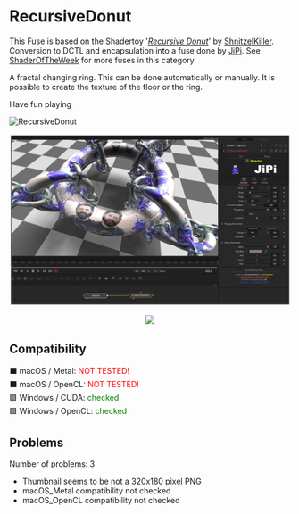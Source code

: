 # RecursiveDonut

This Fuse is based on the Shadertoy '_[Recursive Donut](https://www.shadertoy.com/view/tls3WB)_' by [ShnitzelKiller](https://www.shadertoy.com/user/ShnitzelKiller). Conversion to DCTL and encapsulation into a fuse done by [JiPi](../../Site/Profiles/JiPi.md). See [ShaderOfTheWeek](README.md) for more fuses in this category.

<!-- +++ DO NOT REMOVE THIS COMMENT +++ DO NOT ADD OR EDIT ANY TEXT BEFORE THIS LINE +++ IT WOULD BE A REALLY BAD IDEA +++ -->

A fractal changing ring. This can be done automatically or manually. It is possible to create the texture of the floor or the ring.

Have fun playing

![RecursiveDonut](https://user-images.githubusercontent.com/78935215/148296130-8fbc8d5c-8863-4aaa-a20d-44f718a5bc2f.gif)

[![Recursive Donut](RecursiveDonut.png)](RecursiveDonut.fuse)


<center><a href="https://github.com/J-i-P-i/Shadertoys/releases/download/V0.2/RecursiveDonut-Installer.lua"><img src="https://user-images.githubusercontent.com/78935215/148391708-29e1393e-dfa9-4111-8421-1d802ae43d3f.png" height="50" > </a>
</center>

<!-- +++ DO NOT REMOVE THIS COMMENT +++ DO NOT EDIT ANY TEXT THAT COMES AFTER THIS LINE +++ TRUST ME: JUST DON'T DO IT +++ -->

## Compatibility

⬛ macOS / Metal: <span style="color:red; ">NOT TESTED!</span><br />
⬛ macOS / OpenCL: <span style="color:red; ">NOT TESTED!</span><br />
🟩 Windows / CUDA: <span style="color:green; ">checked</span><br />
🟩 Windows / OpenCL: <span style="color:green; ">checked</span><br />


## Problems

Number of problems: 3

- Thumbnail seems to be not a 320x180 pixel PNG
- macOS_Metal compatibility not checked
- macOS_OpenCL compatibility not checked



